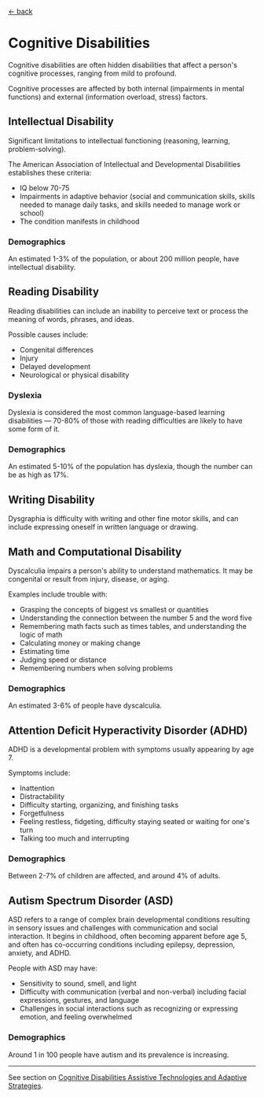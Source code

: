 [&larr; back](../index.md)

# Cognitive Disabilities

Cognitive disabilities are often hidden disabilities that affect a person's cognitive processes, ranging from mild to profound.

Cognitive processes are affected by both internal (impairments in mental functions) and external (information overload, stress) factors.

## Intellectual Disability
Significant limitations to intellectual functioning (reasoning, learning, problem-solving).

The American Association of Intellectual and Developmental Disabilities establishes these criteria:
* IQ below 70-75
* Impairments in adaptive behavior (social and communication skills, skills needed to manage daily tasks, and skills needed to manage work or school)
* The condition manifests in childhood

### Demographics
An estimated 1-3% of the population, or about 200 million people, have intellectual disability.

## Reading Disability
Reading disabilities can include an inability to perceive text or process the meaning of words, phrases, and ideas. 

Possible causes include:
* Congenital differences
* Injury
* Delayed development
* Neurological or physical disability

### Dyslexia
Dyslexia is considered the most common language-based learning disabilities — 70-80% of those with reading difficulties are likely to have some form of it.

### Demographics
An estimated 5-10% of the population has dyslexia, though the number can be as high as 17%.

## Writing Disability
Dysgraphia is difficulty with writing and other fine motor skills, and can include expressing oneself in written language or drawing.

## Math and Computational Disability
Dyscalculia impairs a person's ability to understand mathematics. It may be congenital or result from injury, disease, or aging.

Examples include trouble with:
* Grasping the concepts of biggest vs smallest or quantities
* Understanding the connection between the number 5 and the word five
* Remembering math facts such as times tables, and understanding the logic of math
* Calculating money or making change
* Estimating time
* Judging speed or distance
* Remembering numbers when solving problems

### Demographics
An estimated 3-6% of people have dyscalculia.

## Attention Deficit Hyperactivity Disorder (ADHD)
ADHD is a developmental problem with symptoms usually appearing by age 7.

Symptoms include: 
* Inattention
* Distractability
* Difficulty starting, organizing, and finishing tasks
* Forgetfulness 
* Feeling restless, fidgeting, difficulty staying seated or waiting for one's turn
* Talking too much and interrupting

### Demographics
Between 2-7% of children are affected, and around 4% of adults.

## Autism Spectrum Disorder (ASD)
ASD refers to a range of complex brain developmental conditions resulting in sensory issues and challenges with communication and social interaction. It begins in childhood, often becoming apparent before age 5, and often has co-occurring conditions including epilepsy, depression, anxiety, and ADHD.

People with ASD may have:
* Sensitivity to sound, smell, and light
* Difficulty with communication (verbal and non-verbal) including facial expressions, gestures, and language
* Challenges in social interactions such as recognizing or expressing emotion, and feeling overwhelmed

### Demographics
Around 1 in 100 people have autism and its prevalence is increasing.

---

See section on [Cognitive Disabilities Assistive Technologies and Adaptive Strategies](/1-disabilities-challenges-and-assistive-technologies/c-assistive-technologies-and-adaptive-strategies/cognitive-disabilities.md).